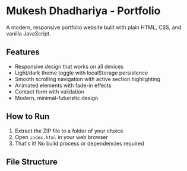 # Mukesh Dhadhariya - Portfolio

A modern, responsive portfolio website built with plain HTML, CSS, and vanilla JavaScript.

## Features

- Responsive design that works on all devices
- Light/dark theme toggle with localStorage persistence
- Smooth scrolling navigation with active section highlighting
- Animated elements with fade-in effects
- Contact form with validation
- Modern, minimal-futuristic design

## How to Run

1. Extract the ZIP file to a folder of your choice
2. Open `index.html` in your web browser
3. That's it! No build process or dependencies required

## File Structure
